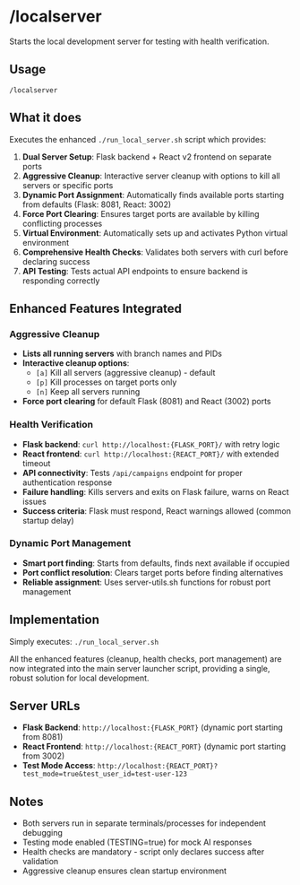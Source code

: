 # /localserver

Starts the local development server for testing with health verification.

## Usage
```
/localserver
```

## What it does
Executes the enhanced `./run_local_server.sh` script which provides:

1. **Dual Server Setup**: Flask backend + React v2 frontend on separate ports
2. **Aggressive Cleanup**: Interactive server cleanup with options to kill all servers or specific ports
3. **Dynamic Port Assignment**: Automatically finds available ports starting from defaults (Flask: 8081, React: 3002)
4. **Force Port Clearing**: Ensures target ports are available by killing conflicting processes
5. **Virtual Environment**: Automatically sets up and activates Python virtual environment
6. **Comprehensive Health Checks**: Validates both servers with curl before declaring success
7. **API Testing**: Tests actual API endpoints to ensure backend is responding correctly

## Enhanced Features Integrated

### Aggressive Cleanup
- **Lists all running servers** with branch names and PIDs
- **Interactive cleanup options**:
  - `[a]` Kill all servers (aggressive cleanup) - default
  - `[p]` Kill processes on target ports only
  - `[n]` Keep all servers running
- **Force port clearing** for default Flask (8081) and React (3002) ports

### Health Verification
- **Flask backend**: `curl http://localhost:{FLASK_PORT}/` with retry logic
- **React frontend**: `curl http://localhost:{REACT_PORT}/` with extended timeout
- **API connectivity**: Tests `/api/campaigns` endpoint for proper authentication response
- **Failure handling**: Kills servers and exits on Flask failure, warns on React issues
- **Success criteria**: Flask must respond, React warnings allowed (common startup delay)

### Dynamic Port Management
- **Smart port finding**: Starts from defaults, finds next available if occupied
- **Port conflict resolution**: Clears target ports before finding alternatives
- **Reliable assignment**: Uses server-utils.sh functions for robust port management

## Implementation
Simply executes: `./run_local_server.sh`

All the enhanced features (cleanup, health checks, port management) are now integrated into the main server launcher script, providing a single, robust solution for local development.

## Server URLs
- **Flask Backend**: `http://localhost:{FLASK_PORT}` (dynamic port starting from 8081)
- **React Frontend**: `http://localhost:{REACT_PORT}` (dynamic port starting from 3002)
- **Test Mode Access**: `http://localhost:{REACT_PORT}?test_mode=true&test_user_id=test-user-123`

## Notes
- Both servers run in separate terminals/processes for independent debugging
- Testing mode enabled (TESTING=true) for mock AI responses
- Health checks are mandatory - script only declares success after validation
- Aggressive cleanup ensures clean startup environment
